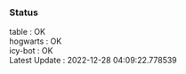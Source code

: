 ### Status


table : OK  
hogwarts : OK  
icy-bot : OK  
Latest Update : 2022-12-28 04:09:22.778539
